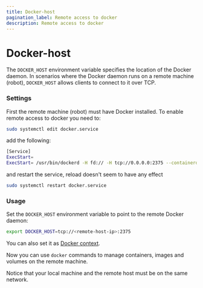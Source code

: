 ```yaml
---
title: Docker-host 
pagination_label: Remote access to docker 
description: Remote access to docker
---
```


# Docker-host # 
  The `DOCKER_HOST` environment variable  specifies the location of the Docker
  daemon. In scenarios where the Docker daemon runs on a remote machine
  (robot), `DOCKER_HOST` allows clients to connect to it over TCP.
  
### Settings 
 First the remote machine (robot) must have Docker installed.
 To enable remote access to docker you need to:
 
```bash 
sudo systemctl edit docker.service
```
add the following:
 ```bash 
[Service]
ExecStart=
ExecStart= /usr/bin/dockerd -H fd:// -H tcp://0.0.0.0:2375 --containerd=/run/containerd/containerd.sock
```
and restart the service, reload doesn't seem to have any effect
```bash
sudo systemctl restart docker.service
```
### Usage 
  Set the `DOCKER_HOST` environment variable to point to the remote Docker
  daemon:

```bash 
export DOCKER_HOST=tcp://<remote-host-ip>:2375
```

You can also set it as [Docker context](https://docs.docker.com/engine/manage-resources/contexts/).

Now you can use `docker` commands to manage containers, images and volumes on
the remote machine.

Notice that your local machine and the remote host must be on the same network.
